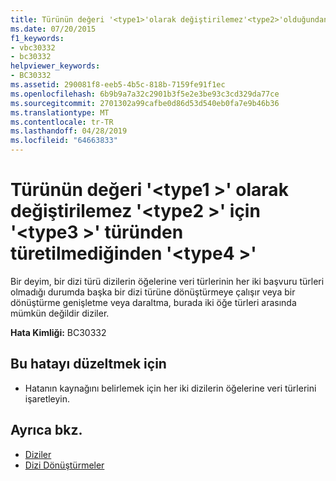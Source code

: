 ```yaml
---
title: Türünün değeri '<type1>'olarak değiştirilemez'<type2>'olduğundan'<type3>'türünden türetilmediğinden '<type4>'
ms.date: 07/20/2015
f1_keywords:
- vbc30332
- bc30332
helpviewer_keywords:
- BC30332
ms.assetid: 290081f8-eeb5-4b5c-818b-7159fe91f1ec
ms.openlocfilehash: 6b9b9a7a32c2901b3f5e2e3be93c3cd329da77ce
ms.sourcegitcommit: 2701302a99cafbe0d86d53d540eb0fa7e9b46b36
ms.translationtype: MT
ms.contentlocale: tr-TR
ms.lasthandoff: 04/28/2019
ms.locfileid: "64663833"
---
```

# <a name="value-of-type-type1-cannot-be-converted-to-type2-because-type3-is-not-derived-from-type4"></a>Türünün değeri '\<type1 >' olarak değiştirilemez '\<type2 >' için '\<type3 >' türünden türetilmediğinden '\<type4 >'
Bir deyim, bir dizi türü dizilerin öğelerine veri türlerinin her iki başvuru türleri olmadığı durumda başka bir dizi türüne dönüştürmeye çalışır veya bir dönüştürme genişletme veya daraltma, burada iki öğe türleri arasında mümkün değildir diziler.  
  
 **Hata Kimliği:** BC30332  
  
## <a name="to-correct-this-error"></a>Bu hatayı düzeltmek için  
  
- Hatanın kaynağını belirlemek için her iki dizilerin öğelerine veri türlerini işaretleyin.  
  
## <a name="see-also"></a>Ayrıca bkz.

- [Diziler](../../visual-basic/programming-guide/language-features/arrays/index.md)
- [Dizi Dönüştürmeler](../../visual-basic/programming-guide/language-features/data-types/array-conversions.md)
